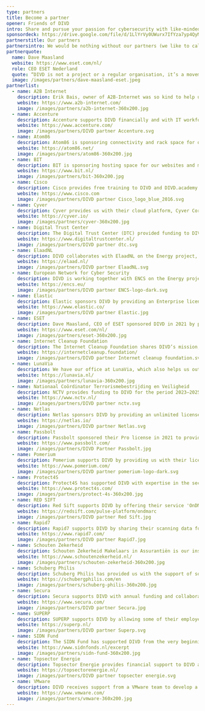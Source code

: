 ```yaml
---
type: partners
title: Become a partner
opener: Friends of DIVD
intro: Share and pursue your passion for cybersecurity with like-minded people while helping to create a safer digital world.
sponsordeck: https://drive.google.com/file/d/1LlYrVy0UWurx7IfYza7yp4QyMn-iZw4z/view?usp=sharing
partnerstitle: Our partners
partnersintro: We would be nothing without our partners (we like to call them friends) and therefore we truly appreciate them. Let us know if you would like to become a DIVD partner.
partnerquote:
  name: Dave Maasland
  website: https://www.eset.com/nl/
  role: CEO ESET Nederland
  quote: “DIVD is not a project or a regular organisation, it’s a movement, one that lives by the Credo “be the change you wish to see in the world” and we need more of those to progress in the field of digital security.”
  image: /images/partners/dave-maasland-eset.jpeg
partnerlist:
  - name: A2B Internet
    description: Erik Bais, owner of A2B-Internet was so kind to help us out getting our own Autonomous System. Since then, we have our own IP addresses to scan from.
    website: https://www.a2b-internet.com/
    image: /images/partners/a2b-internet-360x200.jpg
  - name: Accenture
    description: Accenture supports DIVD financially and with IT workforce.
    website: https://www.accenture.com/
    image: /images/partners/DIVD partner Accenture.svg
  - name: Atom86
    description: Atom86 is sponsoring connectivity and rack space for our scanning infrastructure.
    website: https://atom86.net/
    image: /images/partners/atom86-360x200.jpg
  - name: BIT
    description: BIT is sponsoring hosting space for our websites and mail server capacity.
    website: https://www.bit.nl/
    image: /images/partners/bit-360x200.jpg
  - name: Cisco
    description: Cisco provides free training to DIVD and DIVD.academy.
    website: https://www.cisco.com
    image: /images/partners/DIVD partner Cisco_logo_blue_2016.svg
  - name: Cyver
    description: Cyver provides us with their cloud platform, Cyver Core, which enables us to deliver security research reports with ticket handling.
    website: https://cyver.io/
    image: /images/partners/cyver-360x200.jpg
  - name: Digital Trust Center
    description: The Digital Trust Center (DTC) provided funding to DIVD in 2022.
    website: https://www.digitaltrustcenter.nl/
    image: /images/partners/DIVD partner dtc.svg
  - name: ElaadNL
    description: DIVD collaborates with ElaadNL on the Energy project, converting newly discovered vulnerabilities into CVEs.
    website: https://elaad.nl/
    image: /images/partners/DIVD partner ElaadNL.svg
  - name: European Network for Cyber Security
    description: DIVD is working together with ENCS on the Energy project to convert newly discovered vulnerabilities into CVEs.
    website: https://encs.eu/
    image: /images/partners/DIVD partner ENCS-logo-dark.svg
  - name: Elastic
    description: Elastic sponsors DIVD by providing an Enterprise license, enabling our teams to perform large-scale data analysis and power our SIEM solution for effective vulnerability detection and response.
    website: https://www.elastic.co/
    image: /images/partners/DIVD partner Elastic.jpg
  - name: ESET
    description: Dave Maasland, CEO of ESET sponsored DIVD in 2021 by paying most of the costs of our AS. Since 2022 ESET has supported us with a serious donation and free licenses.
    website: https://www.eset.com/nl/
    image: /images/partners/eset-360x200.jpg
  - name: Internet Cleanup Foundation
    description: The Internet Cleanup Foundation shares DIVD’s mission, and we collaborate on vulnerability disclosure.
    website: https://internetcleanup.foundation/
    image: /images/partners/DIVD partner Internet cleanup foundation.svg
  - name: LunaVia
    description: We have our office at LunaVia, which also helps us out with administrative tasks and acquiring funding for our DIVD Academy.
    website: https://lunavia.nl/
    image: /images/partners/lunavia-360x200.jpg
  - name: Nationaal Coördinator Terrorismebestrijding en Veiligheid
    description: NCTV provides funding to DIVD for the period 2023–2025.
    website: https://www.nctv.nl/
    image: /images/partners/DIVD partner nctv.svg
  - name: Netlas
    description: Netlas sponsors DIVD by providing an unlimited license, empowering our teams to detect both compromised and vulnerable systems at scale and notify affected organizations to help minimize the impact of cyberattacks.
    website: https://netlas.io/
    image: /images/partners/DIVD partner Netlas.svg
  - name: Passbolt
    description: Passbolt sponsored their Pro license in 2021 to provide our teams with a secure way to share passwords.
    website: https://www.passbolt.com/
    image: /images/partners/DIVD Partner Passbolt.jpg
  - name: Pomerium
    description: Pomerium supports DIVD by providing us with their license free of charge.
    website: https://www.pomerium.com/
    image: /images/partners/DIVD partner pomerium-logo-dark.svg
  - name: Protect4S
    description: Protect4S has supported DIVD with expertise in the security of SAP systems and resources to scan the internet for vulnerabilities related to SAP systems.
    website: https://www.protect4s.com/
    image: /images/partners/protect-4s-360x200.jpg
  - name: RED SIFT
    description: Red Sift supports DIVD by offering their service 'OnDMARC' to improve our email security.
    website: https://redsift.com/pulse-platform/ondmarc
    image: /images/partners/DIVD partner Red Sift.jpg
  - name: Rapid7
    description: Rapid7 supports DIVD by sharing their scanning data for our research.
    website: https://www.rapid7.com/
    image: /images/partners/DIVD partner Rapid7.jpg
  - name: Schouten Zekerheid
    description: Schouten Zekerheid Makelaars in Assurantiën is our insurance intermediary and supports us and our cause.
    website: https://www.schoutenzekerheid.nl/
    image: /images/partners/schouten-zekerheid-360x200.jpg
  - name: Schuberg Philis
    description: Schuberg Philis has provided us with the support of some of their employees and the equipment we have used for our scanning infrastructure.
    website: https://schubergphilis.com/en
    image: /images/partners/schuberg-philis-360x200.jpg
  - name: Secura
    description: Secura supports DIVD with annual funding and collaborates with us on energy research.
    website: https://www.secura.com/
    image: /images/partners/DIVD partner Secura.jpg
  - name: SUPERP
    description: SUPERP supports DIVD by allowing some of their employees to contribute to Research and CSIRT activities.
    website: https://superp.nl/
    image: /images/partners/DIVD partner Superp.svg
  - name: SIDN Fund
    description: The SIDN Fund has supported DIVD from the very beginning with funding and services, and now also supports our energy research.
    website: https://www.sidnfonds.nl/excerpt
    image: /images/partners/sidn-fund-360x200.jpg
  - name: Topsector Energie
    description: Topsector Energie provides financial support to DIVD and collaborates with us on energy-related research.
    website: https://topsectorenergie.nl/
    image: /images/partners/DIVD partner topsecter energie.svg
  - name: VMware
    description: DIVD receives support from a VMware team to develop a new scanning infrastructure, funded by the VMware Foundation through licenses and hardware funding.
    website: https://www.vmware.com/
    image: /images/partners/vmware-360x200.jpg
---
```


